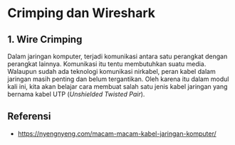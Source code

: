# Crimping dan Wireshark

## 1. Wire Crimping
Dalam jaringan komputer, terjadi komunikasi antara satu perangkat dengan perangkat lainnya. Komunikasi itu tentu membutuhkan suatu media. Walaupun sudah ada teknologi komunikasi nirkabel, peran kabel dalam jaringan masih penting dan belum tergantikan. Oleh karena itu dalam modul kali ini, kita akan belajar cara membuat salah satu jenis kabel jaringan yang bernama kabel UTP (_Unshielded Twisted Pair_).

## Referensi
+ https://nyengnyeng.com/macam-macam-kabel-jaringan-komputer/


<!--stackedit_data:
eyJoaXN0b3J5IjpbNzIyNzY0MzBdfQ==
-->